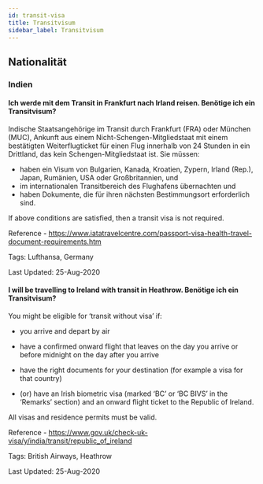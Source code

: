 ```yaml
---
id: transit-visa
title: Transitvisum
sidebar_label: Transitvisum
---
```


## Nationalität

### Indien

#### **Ich werde mit dem Transit in Frankfurt nach Irland reisen. Benötige ich ein Transitvisum?**

Indische Staatsangehörige im Transit durch Frankfurt (FRA) oder München (MUC), Ankunft aus einem Nicht-Schengen-Mitgliedstaat mit einem bestätigten Weiterflugticket für einen Flug innerhalb von 24 Stunden in ein Drittland, das kein Schengen-Mitgliedstaat ist. Sie müssen:
- haben ein Visum von Bulgarien, Kanada, Kroatien, Zypern, Irland (Rep.), Japan, Rumänien, USA oder Großbritannien, und
- im internationalen Transitbereich des Flughafens übernachten und
- haben Dokumente, die für ihren nächsten Bestimmungsort erforderlich sind.

If above conditions are satisfied, then a transit visa is not required.

Reference - https://www.iatatravelcentre.com/passport-visa-health-travel-document-requirements.htm

Tags: Lufthansa, Germany

Last Updated: 25-Aug-2020

#### **I will be travelling to Ireland with transit in Heathrow. Benötige ich ein Transitvisum?**

You might be eligible for ‘transit without visa’ if:

* you arrive and depart by air

* have a confirmed onward flight that leaves on the day you arrive or before midnight on the day after you arrive

* have the right documents for your destination (for example a visa for that country)

* (or) have an Irish biometric visa (marked ‘BC’ or ‘BC BIVS’ in the ‘Remarks’ section) and an onward flight ticket to the Republic of Ireland.

All visas and residence permits must be valid.

Reference - https://www.gov.uk/check-uk-visa/y/india/transit/republic_of_ireland

Tags: British Airways, Heathrow

Last Updated: 25-Aug-2020